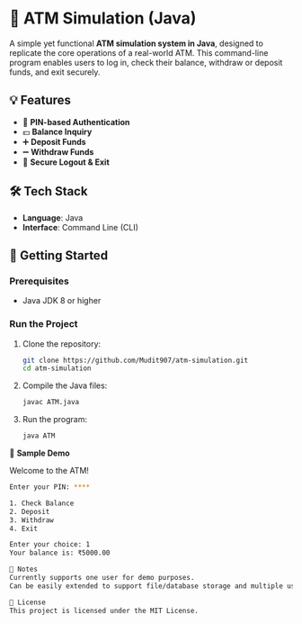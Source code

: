 # 🏧 ATM Simulation (Java)

A simple yet functional **ATM simulation system in Java**, designed to replicate the core operations of a real-world ATM. This command-line program enables users to log in, check their balance, withdraw or deposit funds, and exit securely.

## 💡 Features

- 🔐 **PIN-based Authentication**
- 💵 **Balance Inquiry**
- ➕ **Deposit Funds**
- ➖ **Withdraw Funds**
- 🚪 **Secure Logout & Exit**

## 🛠️ Tech Stack

- **Language**: Java
- **Interface**: Command Line (CLI)

## 🚀 Getting Started

### Prerequisites
- Java JDK 8 or higher

### Run the Project

1. Clone the repository:
   ```bash
   git clone https://github.com/Mudit907/atm-simulation.git
   cd atm-simulation

2. Compile the Java files:
    ```bash
   javac ATM.java

4. Run the program:
    ```bash
   java ATM

🧪 **Sample Demo** 

Welcome to the ATM!

 ```bash
Enter your PIN: ****

1. Check Balance
2. Deposit
3. Withdraw
4. Exit

Enter your choice: 1
Your balance is: ₹5000.00

📌 Notes
Currently supports one user for demo purposes.
Can be easily extended to support file/database storage and multiple users.

📄 License
This project is licensed under the MIT License.
